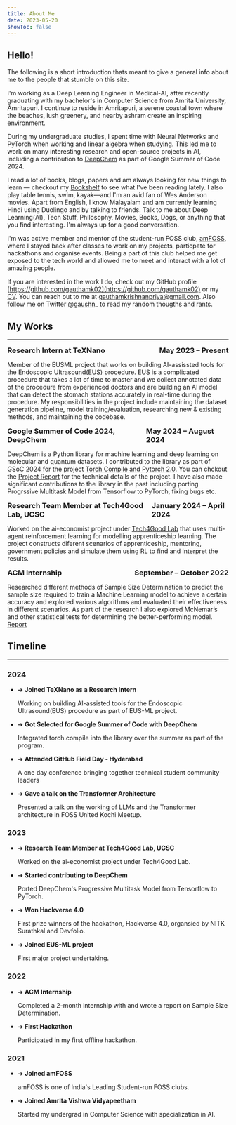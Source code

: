 ```yaml
---
title: About Me
date: 2023-05-20
showToc: false
---
```


## Hello! 

The following is a short introduction thats meant to give a general info about me to the people that stumble on this site.

I'm working as a Deep Learning Engineer in Medical-AI, after recently graduating with my bachelor's in Computer Science from Amrita University, Amritapuri. I continue to reside in Amritapuri, a serene coastal town where the beaches, lush greenery, and nearby ashram create an inspiring environment.

During my undergraduate studies, I spent time with Neural Networks and PyTorch when working and linear algebra when studying. This led me to work on many interesting research and open-source projects in AI, including a contribution to [DeepChem](https://deepchem.io/) as part of Google Summer of Code 2024.

I read a lot of books, blogs, papers and am always looking for new things to learn — checkout my [Bookshelf](/bookshelf) to see what I've been reading lately. I also play table tennis, swim, kayak—and I'm an avid fan of Wes Anderson movies. Apart from English, I know Malayalam and am currently learning Hindi using Duolingo and by talking to friends. Talk to me about Deep Learning(AI), Tech Stuff, Philosophy, Movies, Books, Dogs, or anything that you find interesting. I'm always up for a good conversation. 

I'm was active member and mentor of the student-run FOSS club, [amFOSS](https://amfoss.in), where I stayed back after classes to work on my projects, particpate for hackathons and organise events. Being a part of this club helped me get exposed to the tech world and allowed me to meet and interact with a lot of amazing people.

If you are interested in the work I do, check out my GitHub profile [https://github.com/gauthamk02](https://github.com/gauthamk02) or my [CV](https://drive.google.com/file/d/1m1Tbe-himD18DG0xv2gzxOKHdKMI3H5-/view?usp=sharing). You can reach out to me at [gauthamkrishnanpriya@gmail.com](mailto:gauthamkrishnanpriya@gmail.com). Also follow me on Twitter [@gaushn_](https://twitter.com/gaushn_) to read my random thougths and rants.


## My Works
<!-- increase tgickness of the line -->
<hr class="hr-dark">

<div style="display: flex; justify-content: space-between;">
  <h3 style="margin: 0; font-weight: bold;">Research Intern at TeXNano</h3>
  <h3 style="margin: 0; font-weight: bold;">May 2023 – Present</h3>
</div>

Member of the EUSML project that works on building AI-assissted tools for the Endoscopic Ultrasound(EUS) procedure. EUS is a complicated procedure that takes a lot of time to master and we collect annotated data of the procedure from experienced doctors and are building an AI model that can detect the stomach stations accurately in real-time during the procedure. My responsibilities in the project include maintaining the dataset generation pipeline, model training/evaluation, researching new & existing methods, and maintaining the codebase.

<div style="display: flex; justify-content: space-between;">
  <h3 style="margin: 0; font-weight: bold;">Google Summer of Code 2024, DeepChem</h3>
  <h3 style="margin: 0; font-weight: bold;">May 2024 – August 2024</h3>
</div>

DeepChem is a Python library for machine learning and deep learning on molecular and quantum datasets. I contributed to the library as part of GSoC 2024 for the project [Torch Compile and Pytorch 2.0](https://summerofcode.withgoogle.com/programs/2024/projects/Xwr0Z1tZ). You can chckout the [Project Report](https://forum.deepchem.io/t/project-report-torch-compile-and-pytorch-2-2-0-gsoc-2024/1441) for the technical details of the project. I have also made significant contributions to the library in the past including porting Progrssive Multitask Model from Tensorflow to PyTorch, fixing bugs etc.

<div style="display: flex; justify-content: space-between;">
  <h3 style="margin: 0; font-weight: bold;">Research Team Member at Tech4Good Lab, UCSC</h3>
  <h3 style="margin: 0; font-weight: bold;">January 2024 – April 2024</h3>
</div>

Worked on the ai-economist project under [Tech4Good Lab](https://tech4good.soe.ucsc.edu/) that uses multi-agent reinforcement learning for modelling apprenticeship learning. The project constructs diferent scenarios of apprenticeship, mentoring, government policies and simulate them using RL to find and interpret the results.


<div style="display: flex; justify-content: space-between;">
  <h3 style="margin: 0; font-weight: bold;">ACM Internship</h3>
  <h3 style="margin: 0; font-weight: bold;">September – October 2022</h3>
</div>


Researched different methods of Sample Size Determination to predict the sample size required to train a Machine Learning model to achieve a certain accuracy and explored various algorithms and evaluated their effectiveness in different scenarios. As part of the research I also explored McNemar’s and other statistical tests for determining the better-performing model.\
[Report](https://drive.google.com/file/d/1DTVWHkgnsuFdb_wIYzl0AFVIAFs_3RtL/view)


## Timeline
<hr class="hr-dark">

### 2024

<ul class="tl-list">
    <li>
        ➔ <strong>Joined TeXNano as a Research Intern</strong>
        <p>Working on building AI-assisted tools for the Endoscopic Ultrasound(EUS) procedure as part of EUS-ML project.</p>
    </li>
    <li>
        ➔ <strong>Got Selected for Google Summer of Code with DeepChem</strong>  
        <p>Integrated torch.compile into the library over the summer as part of the program.</p>
    </li>
    <li>
        ➔ <strong>Attended GitHub Field Day - Hyderabad</strong>  
        <p>A one day conference bringing together technical student community leaders</p>
    </li>
    <li>
        ➔ <strong>Gave a talk on the Transformer Architecture</strong>
        <p>Presented a talk on the working of LLMs and the Transformer architecture in FOSS United Kochi Meetup.</p>
    </li>
</ul>

### 2023

<ul class="tl-list">
    <li>
        ➔ <strong>Research Team Member at Tech4Good Lab, UCSC</strong>
        <p>Worked on the ai-economist project under Tech4Good Lab.</p>
    </li>
    <li>
        ➔ <strong>Started contributing to DeepChem</strong>
        <p>Ported DeepChem's Progressive Multitask Model from Tensorflow to PyTorch.</p>
    </li>
    <li>
        ➔ <strong>Won Hackverse 4.0</strong>
        <p>First prize winners of the hackathon, Hackverse 4.0, organsied by NITK Surathkal and Devfolio.</p>
    </li>
    <li>
        ➔ <strong>Joined EUS-ML project</strong>
        <p>First major project undertaking.</p>
    </li>
</ul>

### 2022

<ul class="tl-list">
    <li>
        ➔ <strong>ACM Internship</strong>
        <p>Completed a 2-month internship with and wrote a report on Sample Size Determination.</p>
    </li>
    <li>
        ➔ <strong>First Hackathon</strong>
        <p>Participated in my first offline hackathon.</p>
    </li>
</ul>

### 2021

<ul class="tl-list">
    <li>
        ➔ <strong>Joined amFOSS</strong>
        <p>amFOSS is one of India's Leading Student-run FOSS clubs.</p>
    </li>
    <li>
        ➔ <strong>Joined Amrita Vishwa Vidyapeetham</strong>
        <p>Started my undergrad in Computer Science with specialization in AI.</p>
    </li>
</ul>
